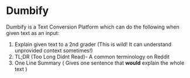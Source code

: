 # Dumbify
Dumbify is a Text Conversion Platform which can do the following when given text as an input:
1) Explain given text to a 2nd grader (This is wild! It can understand unprovided context sometimes!)
2) TL;DR (Too Long Didnt Read)- A common terminology on Reddit
3) One Line Summary ( Gives one sentence that **would** explain the whole text )
